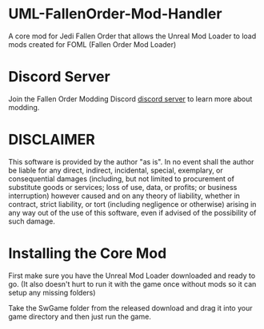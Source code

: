 # UML-FallenOrder-Mod-Handler
A core mod for Jedi Fallen Order that allows the Unreal Mod Loader to load mods created for FOML (Fallen Order Mod Loader)

# Discord Server
Join the Fallen Order Modding Discord [discord server](https://discord.gg/8zXkxSJhdt) to learn more about modding.

# DISCLAIMER
This software is provided by the author "as is". In no event shall the author be liable for any direct, indirect, incidental, special, exemplary, or consequential damages (including, but not limited to procurement of substitute goods or services; loss of use, data, or profits; or business interruption) however caused and on any 
theory of liability, whether in contract, strict liability, or tort (including negligence or otherwise) arising in any way out of the use of this software, even if advised of the possibility of such damage.

# Installing the Core Mod
First make sure you have the Unreal Mod Loader downloaded and ready to go. (It also doesn't hurt to run it with the game once without mods so it can setup any missing folders)

Take the SwGame folder from the released download and drag it into your game directory and then just run the game.
